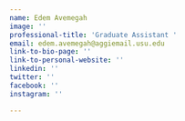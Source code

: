 ```yaml
---
name: Edem Avemegah
image: ''
professional-title: 'Graduate Assistant '
email: edem.avemegah@aggiemail.usu.edu
link-to-bio-page: ''
link-to-personal-website: ''
linkedin: ''
twitter: ''
facebook: ''
instagram: ''

---
```

